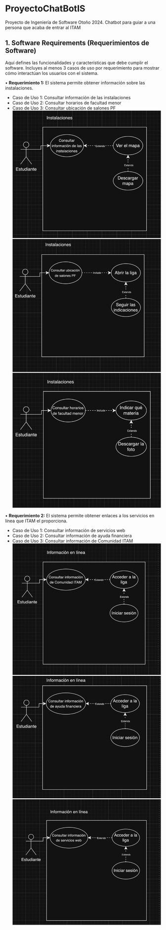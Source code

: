 # ProyectoChatBotIS
Proyecto de Ingeniería de Software Otoño 2024. Chatbot para guiar a una persona que acaba de entrar al ITAM

## 1. Software Requirements (Requerimientos de Software)
Aquí defines las funcionalidades y características que debe cumplir el software. Incluyes al menos 3 casos de uso por requerimiento para mostrar cómo interactúan los usuarios con el sistema.

•⁠ **Requerimiento 1:** El sistema permite obtener información sobre las instalaciones.
  - Caso de Uso 1: Consultar información de las instalaciones
  - Caso de Uso 2: Consultar horarios de facultad menor
  - Caso de Uso 3: Consultar ubicación de salones PF
![Imagen cu11](Instalaciones1.png)
![Imagen cu12](Instalaciones2.png)
![Imagen cu13](Instalaciones3.png)

•⁠ **Requerimiento 2:** El sistema permite obtener enlaces a los servicios en línea que ITAM el proporciona.
  - Caso de Uso 1: Consultar información de servicios web
  - Caso de Uso 2: Consultar información de ayuda financiera
  - Caso de Uso 3: Consultar información de Comunidad ITAM
![Imagen cu21](informacion1.png)
![Imagen cu22](informacion2.png)
![Imagen cu23](informacion3.png)
